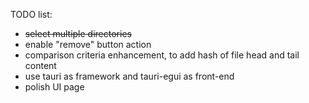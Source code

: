 
TODO list:
- ~~select multiple directories~~
- enable "remove" button action
- comparison criteria enhancement, to add hash of file head and tail content
- use tauri as framework and tauri-egui as front-end
- polish UI page
